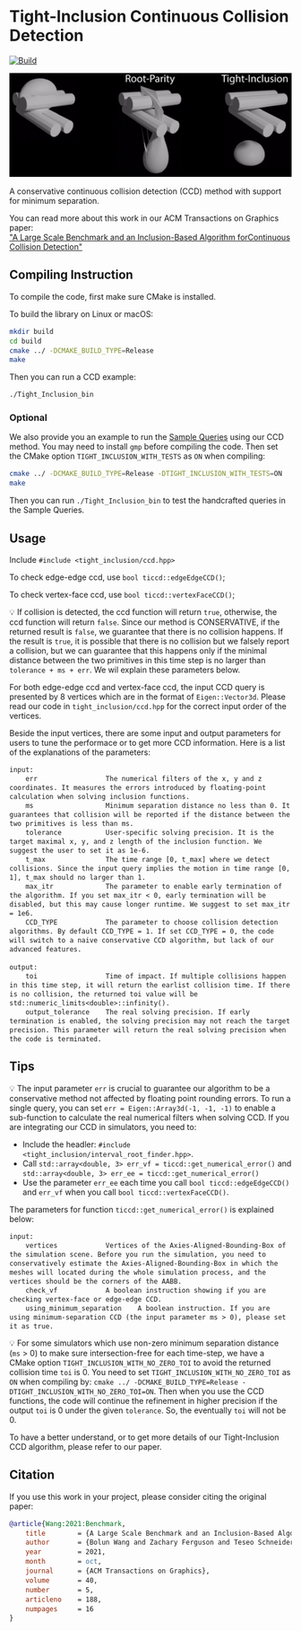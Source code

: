 # Tight-Inclusion Continuous Collision Detection

[![Build](https://github.com/Continuous-Collision-Detection/Tight-Inclusion/actions/workflows/continuous.yml/badge.svg)](https://github.com/Continuous-Collision-Detection/Tight-Inclusion/actions/workflows/continuous.yml)

<!-- ![](./fig/line-search.jpg) -->
![](./fig/tight-inclusion-teaser.png)

A conservative continuous collision detection (CCD) method with support for minimum separation.

You can read more about this work in our ACM Transactions on Graphics paper:<br>
["A Large Scale Benchmark and an Inclusion-Based Algorithm forContinuous Collision Detection"](https://continuous-collision-detection.github.io/tight_inclusion/)

## Compiling Instruction

To compile the code, first make sure CMake is installed.

To build the library on Linux or macOS:
```sh
mkdir build
cd build
cmake ../ -DCMAKE_BUILD_TYPE=Release
make
```
Then you can run a CCD example:
```bash
./Tight_Inclusion_bin
```

### Optional

We also provide you an example to run the [Sample Queries](https://github.com/Continuous-Collision-Detection/Sample-Queries) using our CCD method. You may need to install `gmp` before compiling the code. Then set the CMake option `TIGHT_INCLUSION_WITH_TESTS` as `ON` when compiling:
```sh
cmake ../ -DCMAKE_BUILD_TYPE=Release -DTIGHT_INCLUSION_WITH_TESTS=ON
make
```
Then you can run `./Tight_Inclusion_bin` to test the handcrafted queries in the Sample Queries.
## Usage
Include `#include <tight_inclusion/ccd.hpp>`

To check edge-edge ccd, use `bool ticcd::edgeEdgeCCD()`;

To check vertex-face ccd, use `bool ticcd::vertexFaceCCD()`;

💡 If collision is detected, the ccd function will return `true`, otherwise, the ccd function will return `false`. Since our method is CONSERVATIVE, if the returned result is `false`, we guarantee that there is no collision happens. If the result is `true`, it is possible that there is no collision but we falsely report a collision, but we can guarantee that this happens only if the minimal distance between the two primitives in this time step is no larger than `tolerance + ms + err`. We wil explain these parameters below.  

For both edge-edge ccd and vertex-face ccd, the input CCD query is presented by 8 vertices which are in the format of `Eigen::Vector3d`. Please read our code in `tight_inclusion/ccd.hpp` for the correct input order of the vertices.

Beside the input vertices, there are some input and output parameters for users to tune the performace or to get more CCD information. Here is a list of the explanations of the parameters:

```
input:
    err                 The numerical filters of the x, y and z coordinates. It measures the errors introduced by floating-point calculation when solving inclusion functions.
    ms                  Minimum separation distance no less than 0. It guarantees that collision will be reported if the distance between the two primitives is less than ms.
    tolerance           User-specific solving precision. It is the target maximal x, y, and z length of the inclusion function. We suggest the user to set it as 1e-6.
    t_max               The time range [0, t_max] where we detect collisions. Since the input query implies the motion in time range [0, 1], t_max should no larger than 1.
    max_itr             The parameter to enable early termination of the algorithm. If you set max_itr < 0, early termination will be disabled, but this may cause longer runtime. We suggest to set max_itr = 1e6.
    CCD_TYPE            The parameter to choose collision detection algorithms. By default CCD_TYPE = 1. If set CCD_TYPE = 0, the code will switch to a naive conservative CCD algorithm, but lack of our advanced features.

output:
    toi                 Time of impact. If multiple collisions happen in this time step, it will return the earlist collision time. If there is no collision, the returned toi value will be std::numeric_limits<double>::infinity().
    output_tolerance    The real solving precision. If early termination is enabled, the solving precision may not reach the target precision. This parameter will return the real solving precision when the code is terminated.
```
## Tips
💡 The input parameter `err` is crucial to guarantee our algorithm to be a conservative method not affected by floating point rounding errors. To run a single query, you can set `err = Eigen::Array3d(-1, -1, -1)` to enable a sub-function to calculate the real numerical filters when solving CCD. If you are integrating our CCD in simulators, you need to:

- Include the headler: `#include <tight_inclusion/interval_root_finder.hpp>`.
- Call `std::array<double, 3> err_vf = ticcd::get_numerical_error()` and `std::array<double, 3> err_ee = ticcd::get_numerical_error()`
- Use the parameter `err_ee` each time you call `bool ticcd::edgeEdgeCCD()` and `err_vf` when you call `bool ticcd::vertexFaceCCD()`.

The parameters for function `ticcd::get_numerical_error()` is explained below:
```
input:
    vertices            Vertices of the Axies-Aligned-Bounding-Box of the simulation scene. Before you run the simulation, you need to conservatively estimate the Axies-Aligned-Bounding-Box in which the meshes will located during the whole simulation process, and the vertices should be the corners of the AABB.
    check_vf            A boolean instruction showing if you are checking vertex-face or edge-edge CCD.
    using_minimum_separation    A boolean instruction. If you are using minimum-separation CCD (the input parameter ms > 0), please set it as true.

```
💡 For some simulators which use non-zero minimum separation distance (`ms` > 0) to make sure intersection-free for each time-step, we have a CMake option `TIGHT_INCLUSION_WITH_NO_ZERO_TOI` to avoid the returned collision time `toi` is 0. You need to set `TIGHT_INCLUSION_WITH_NO_ZERO_TOI` as `ON` when compiling by: `cmake ../ -DCMAKE_BUILD_TYPE=Release -DTIGHT_INCLUSION_WITH_NO_ZERO_TOI=ON`. Then when you use the CCD functions, the code will continue the refinement in higher precision if the output `toi` is 0 under the given `tolerance`. So, the eventually `toi` will not be 0.

To have a better understand, or to get more details of our Tight-Inclusion CCD algorithm, please refer to our paper.

## Citation

If you use this work in your project, please consider citing the original paper:

```bibtex
@article{Wang:2021:Benchmark,
    title        = {A Large Scale Benchmark and an Inclusion-Based Algorithm for Continuous Collision Detection},
    author       = {Bolun Wang and Zachary Ferguson and Teseo Schneider and Xin Jiang and Marco Attene and Daniele Panozzo},
    year         = 2021,
    month        = oct,
    journal      = {ACM Transactions on Graphics},
    volume       = 40,
    number       = 5,
    articleno    = 188,
    numpages     = 16
}
```
